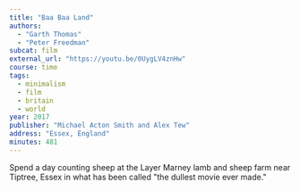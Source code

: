 ```yaml
---
title: "Baa Baa Land"
authors:
  - "Garth Thomas"
  - "Peter Freedman"
subcat: film
external_url: "https://youtu.be/0UygLV4znHw"
course: time
tags:
  - minimalism
  - film
  - britain
  - world
year: 2017
publisher: "Michael Acton Smith and Alex Tew"
address: "Essex, England"
minutes: 481
---
```


Spend a day counting sheep at the Layer Marney lamb and sheep farm near Tiptree, Essex in what has been called "the dullest movie ever made."
